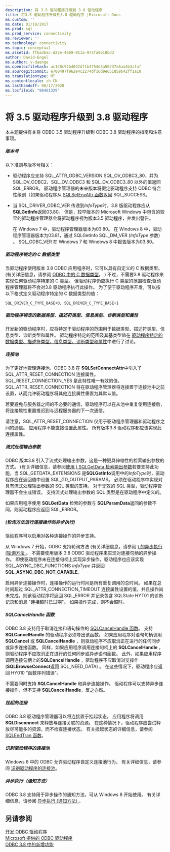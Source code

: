 ```yaml
---
description: 将 3.5 驱动程序升级到 3.8 驱动程序
title: 将3.5 驱动程序升级到3.8 驱动程序 |Microsoft Docs
ms.custom: ''
ms.date: 01/19/2017
ms.prod: sql
ms.prod_service: connectivity
ms.reviewer: ''
ms.technology: connectivity
ms.topic: conceptual
ms.assetid: ffba36ac-d22e-40b9-911a-973fa9e10bd3
author: David-Engel
ms.author: v-daenge
ms.openlocfilehash: ac140c92b4042df1b4754d3a56237a6aa4b3afaf
ms.sourcegitcommit: e700497f962e4c2274df16d9e651059b42ff1a10
ms.translationtype: MT
ms.contentlocale: zh-CN
ms.lasthandoff: 08/17/2020
ms.locfileid: "88461329"
---
```

# <a name="upgrading-a-35-driver-to-a-38-driver"></a>将 3.5 驱动程序升级到 3.8 驱动程序
本主题提供有关将 ODBC 3.5 驱动程序升级到 ODBC 3.8 驱动程序的指南和注意事项。  
  
##### <a name="version-numbers"></a>版本号  
 以下准则与版本号相关：  
  
-   驱动程序应支持 SQL_ATTR_ODBC_VERSION SQL_OV_ODBC3_80，并为 SQL_OV_ODBC2、SQL_OV_ODBC3 和 SQL_OV_ODBC3_80 以外的值返回 SQL_ERROR。 驱动程序管理器的未来版本将假定驱动程序支持 ODBC 符合性级别（如果驱动程序从 [SQLSetEnvAttr 函数](../../../odbc/reference/syntax/sqlsetenvattr-function.md)返回 SQL_SUCCESS。  
  
-   当 SQL_DRIVER_ODBC_VER 传递到*InfoType*时，3.8 版驱动程序应从**SQLGetInfo**返回03.80。 但是，较早版本的 Microsoft Windows 中包含的较早的驱动程序管理器会将驱动程序视为版本3.5 驱动程序，并发出警告。  
  
     在 Windows 7 中，驱动程序管理器版本为03.80。 在 Windows 8 中，驱动程序管理器版本为03.81，通过 SQLGetInfo SQL_DM_VER (*InfoType* 参数) 。 SQL_ODBC_VER 在 Windows 7 和 Windows 8 中报告版本为03.80。  
  
##### <a name="driver-specific-c-data-types"></a>驱动程序特定的 C 数据类型  
 当驱动程序使用版本 3.8 ODBC 应用程序时，它可以具有自定义的 C 数据类型。  (有关详细信息，请参阅 [ODBC 中的 C 数据类型](../../../odbc/reference/develop-app/c-data-types-in-odbc.md)。 ) 不过，不需要3.8 驱动程序来实现任何驱动程序特定的 C 类型。 但驱动程序仍应执行 C 类型的范围检查;驱动程序管理器将不会对3.8 驱动程序执行此操作。 为了便于驱动程序开发，可以按以下格式定义驱动程序特定的 C 数据类型的值：  
  
```  
SQL_DRIVER_C_TYPE_BASE+0, SQL_DRIVER_C_TYPE_BASE+1  
```  
  
##### <a name="driver-specific-data-types-descriptor-types-information-types-diagnostic-types-and-attributes"></a>驱动程序特定的数据类型、描述符类型、信息类型、诊断类型和属性  
 开发新的驱动程序时，应将特定于驱动程序的范围用于数据类型、描述符类型、信息类型、诊断类型和属性。 驱动程序特定的范围及其基类型值在 [驱动程序特定的数据类型、描述符类型、信息类型、诊断类型和属性](../../../odbc/reference/develop-app/driver-specific-data-types-descriptor-information-diagnostic.md)中进行了讨论。  
  
##### <a name="connection-pooling"></a>连接池  
 为了更好地管理连接池，ODBC 3.8 在 **SQLSetConnectAttr**中引入了 SQL_ATTR_RESET_CONNECTION 连接属性。 SQL_RESET_CONNECTION_YES 是此特性唯一有效的值。 SQL_ATTR_RESET_CONNECTION 将在驱动程序管理器将连接置于连接池中之前设置，从而允许驱动程序将其他连接属性重置为其默认值。  
  
 若要避免与服务器之间的不必要的通信，驱动程序可以在从池中重复使用连接后，将连接属性重置推迟到与远程服务器的下一次通信。  
  
 请注意，SQL_ATTR_RESET_CONNECTION 仅用于驱动程序管理器和驱动程序之间的通信。 应用程序不能直接设置此属性。 所有版本3.8 驱动程序都应该实现此连接属性。  
  
##### <a name="streamed-output-parameters"></a>流式处理输出参数  
 ODBC 版本3.8 引入了流式处理输出参数，这是一种更具伸缩性的检索输出参数的方式。  (有关详细信息，请参阅[使用 ) SQLGetData 检索输出参数](../../../odbc/reference/develop-app/retrieving-output-parameters-using-sqlgetdata.md)若要支持此功能，当 SQL_GETDATA_EXTENSIONS 是**SQLGetInfo**调用中的*InfoType*时，驱动程序应在返回值中设置 SQL_GD_OUTPUT_PARAMS。 必须在驱动程序中实现对具有流式处理输出参数的 SQL 类型的支持。 对于无效的 SQL 类型，驱动程序管理器不会生成错误。 支持流式处理输出参数的 SQL 类型是在驱动程序中定义的。  
  
 如果应用程序使用 **SQLGetData** 检索的参数与 **SQLParamData**返回的参数不同，则驱动程序应返回 SQL_ERROR。  
  
##### <a name="asynchronous-execution-for-connection-operations-polling-method"></a> (轮询方法进行连接操作的异步执行)   
 驱动程序可以启用对各种连接操作的异步支持。  
  
 从 Windows 7 开始，ODBC 支持轮询方法 (有关详细信息，请参阅 [) 的异步执行 (轮询方法 ](../../../odbc/reference/develop-app/asynchronous-execution-polling-method.md)。 不需要使用版本 3.8 ODBC 驱动程序来实现对连接句柄的异步操作。 即使驱动程序未在连接句柄上实现异步操作，驱动程序也应该实现 SQL_ASYNC_DBC_FUNCTIONS *InfoType* 并返回 **SQL_ASYNC_DBC_NOT_CAPABLE**。  
  
 启用异步连接操作时，连接操作的运行时间是所有重复调用的总时间。 如果在总时间超过 SQL_ATTR_CONNECTION_TIMEOUT 连接属性设置的值，并且操作尚未完成，则该驱动程序将返回 SQL_ERROR 并记录包含 SQLState HYT01 的诊断记录和消息 "连接超时已过期"。 如果操作完成，则不会超时。  
  
##### <a name="sqlcancelhandle-function"></a>SQLCancelHandle 函数  
 ODBC 3.8 支持用于取消连接和语句操作的 [SQLCancelHandle 函数](../../../odbc/reference/syntax/sqlcancelhandle-function.md)。 支持 **SQLCancelHandle** 的驱动程序必须导出该函数。 如果应用程序对语句句柄调用 **SQLCancel** 或 **SQLCancelHandle** ，则驱动程序不应取消正在进行的任何同步或异步连接函数。 同样，如果应用程序调用连接句柄上的 **SQLCancelHandle** ，则驱动程序不应取消正在进行的任何同步或异步语句函数。 此外，如果应用程序调用连接句柄上的**SQLCancelHandle** ，驱动程序不应取消浏览操作 (**SQLBrowseConnect**返回 SQL_NEED_DATA) 。 在这些情况下，驱动程序应返回 HY010 "函数序列错误"。  
  
 不需要同时支持 **SQLCancelHandle** 和异步连接操作。 驱动程序可以支持异步连接操作，但不支持 **SQLCancelHandle**，反之亦然。  
  
##### <a name="suspended-connections"></a>挂起的连接  
 ODBC 3.8 驱动程序管理器可以将连接置于挂起状态。 应用程序将调用 **SQLDisconnect** 来释放与连接关联的资源。 在这种情况下，驱动程序应尝试释放尽可能多的资源，而不检查连接状态。 有关挂起状态的详细信息，请参阅 [SQLEndTran 函数](../../../odbc/reference/syntax/sqlendtran-function.md)。  
  
##### <a name="driver-aware-connection-pooling"></a>识别驱动程序的连接池  
 Windows 8 中的 ODBC 允许驱动程序自定义连接池行为。 有关详细信息，请参阅 [识别驱动程序的连接池](../../../odbc/reference/develop-app/driver-aware-connection-pooling.md)。  
  
##### <a name="asynchronous-execution-notification-method"></a>异步执行（通知方法）  
 ODBC 3.8 支持用于异步操作的通知方法，可从 Windows 8 开始使用。 有关详细信息，请参阅 [异步执行 (通知方法) ](../../../odbc/reference/develop-app/asynchronous-execution-notification-method.md)。  
  
## <a name="see-also"></a>另请参阅  
 [开发 ODBC 驱动程序](../../../odbc/reference/develop-driver/developing-an-odbc-driver.md)   
 [Microsoft 提供的 ODBC 驱动程序](../../../odbc/microsoft/microsoft-supplied-odbc-drivers.md)   
 [ODBC 3.8 中的新增功能](../../../odbc/reference/what-s-new-in-odbc-3-8.md)
